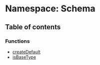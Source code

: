 # Namespace: Schema

## Table of contents

### Functions

* [createDefault](/auto-docs/utils/functions/Schema.createDefault.md)
* [isBaseType](/auto-docs/utils/functions/Schema.isBaseType.md)
